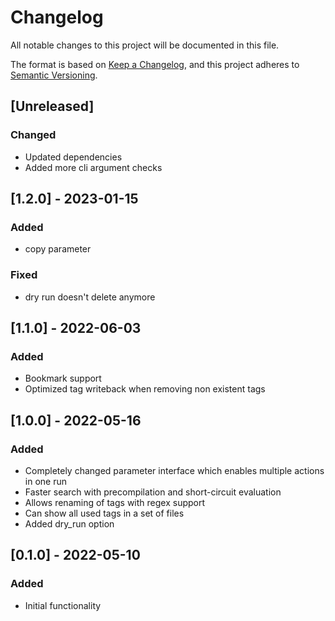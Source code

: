 # Changelog
All notable changes to this project will be documented in this file.

The format is based on [Keep a Changelog](https://keepachangelog.com/en/1.0.0/),
and this project adheres to [Semantic Versioning](https://semver.org/spec/v2.0.0.html).

## [Unreleased]
### Changed
- Updated dependencies
- Added more cli argument checks

## [1.2.0] - 2023-01-15
### Added
- copy parameter

### Fixed
- dry run doesn't delete anymore

## [1.1.0] - 2022-06-03
### Added
- Bookmark support
- Optimized tag writeback when removing non existent tags

## [1.0.0] - 2022-05-16
### Added
- Completely changed parameter interface which enables multiple actions in one run
- Faster search with precompilation and short-circuit evaluation
- Allows renaming of tags with regex support
- Can show all used tags in a set of files
- Added dry_run option

## [0.1.0] - 2022-05-10
### Added
- Initial functionality
